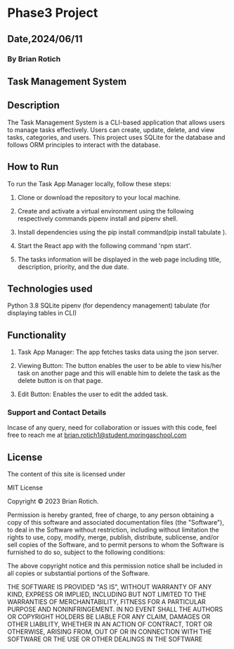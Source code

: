 # Phase3 Project

## Date,2024/06/11

### By Brian Rotich

## Task Management System

## Description

The Task Management System is a CLI-based application that allows users to manage tasks effectively. Users can create, update, delete, and view tasks, categories, and users. This project uses SQLite for the database and follows ORM principles to interact with the database.

## How to Run

To run the Task App Manager locally, follow these steps:

1. Clone or download the repository to your local machine.

2. Create and activate a virtual environment using the following respectively commands pipenv install and pipenv shell.

3. Install dependencies using the pip install command(pip install tabulate
).

4. Start the React app with the following command 'npm start'.

5. The tasks information will be displayed in the web page including title, description, priority, and the due date.

## Technologies used

Python 3.8
SQLite
pipenv (for dependency management)
tabulate (for displaying tables in CLI)

## Functionality

1. Task App Manager: The app fetches tasks data using the json server.

2. Viewing Button: The button enables the user to be able to view his/her task on another page and this will enable him to delete the task as the delete button is on that page.

3. Edit Button: Enables the user to edit the added task.

### Support and Contact Details

Incase of any query, need for collaboration or issues with this code, feel free to reach me at <brian.rotich1@student.moringaschool.com>

## License

The content of this site is licensed under

MIT License

Copyright © 2023 Brian Rotich.

Permission is hereby granted, free of charge, to any person obtaining a copy of this software and associated documentation files (the "Software"), to deal in the Software without restriction, including without limitation the rights to use, copy, modify, merge, publish, distribute, sublicense, and/or sell copies of the Software, and to permit persons to whom the Software is furnished to do so, subject to the following conditions:

The above copyright notice and this permission notice shall be included in all copies or substantial portions of the Software.

THE SOFTWARE IS PROVIDED "AS IS", WITHOUT WARRANTY OF ANY KIND, EXPRESS OR IMPLIED, INCLUDING BUT NOT LIMITED TO THE WARRANTIES OF MERCHANTABILITY, FITNESS FOR A PARTICULAR PURPOSE AND NONINFRINGEMENT. IN NO EVENT SHALL THE AUTHORS OR COPYRIGHT HOLDERS BE LIABLE FOR ANY CLAIM, DAMAGES OR OTHER LIABILITY, WHETHER IN AN ACTION OF CONTRACT, TORT OR OTHERWISE, ARISING FROM, OUT OF OR IN CONNECTION WITH THE SOFTWARE OR THE USE OR OTHER DEALINGS IN THE SOFTWARE